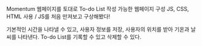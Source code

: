 Momentum 웹페이지를 토대로 To-do List 작성 가능한 웹페이지 구성
JS, CSS, HTML 사용 / JS를 처음 만져보고 구상해봤다!

기본적인 시간을 나타낼 수 있고, 사용자 정보를 저장, 사용자의 위치를 받아 기온과 날씨를 나타낸다.
To-do List를 기록할 수 있고 삭제할 수 있다.